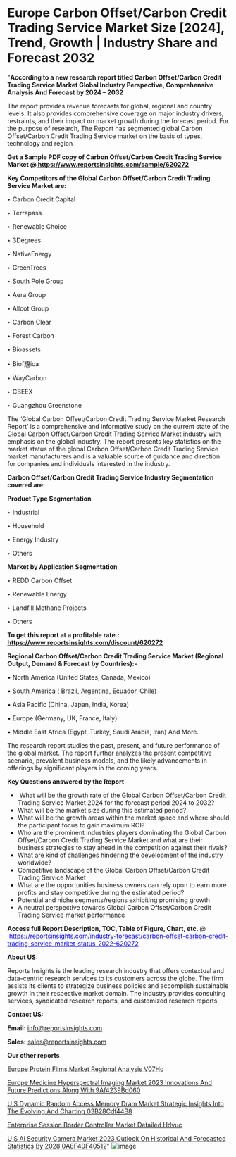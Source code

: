 # Europe Carbon Offset/Carbon Credit Trading Service Market Size [2024], Trend, Growth | Industry Share and Forecast 2032

"<strong>According to a new research report titled Carbon Offset/Carbon Credit Trading Service Market Global Industry Perspective, Comprehensive Analysis And Forecast by 2024 – 2032</strong>

The report provides revenue forecasts for global, regional and country levels. It also provides comprehensive coverage on major industry drivers, restraints, and their impact on market growth during the forecast period. For the purpose of research, The Report has segmented global Carbon Offset/Carbon Credit Trading Service market on the basis of types, technology and region

<strong>Get a Sample PDF copy of Carbon Offset/Carbon Credit Trading Service Market </strong><strong>@<a href=https://www.reportsinsights.com/sample/620272 style=color:#0000ff;> https://www.reportsinsights.com/sample/620272</a></strong></font>

<strong>Key Competitors of the Global Carbon Offset/Carbon Credit Trading Service Market are:</strong>

‣ Carbon Credit Capital

‣ Terrapass

‣ Renewable Choice

‣ 3Degrees

‣ NativeEnergy

‣ GreenTrees

‣ South Pole Group

‣ Aera Group

‣ Allcot Group

‣ Carbon Clear

‣ Forest Carbon

‣ Bioassets

‣ Biof韑ica

‣ WayCarbon

‣ CBEEX

‣ Guangzhou Greenstone

The ‘Global Carbon Offset/Carbon Credit Trading Service Market Research Report’ is a comprehensive and informative study on the current state of the Global Carbon Offset/Carbon Credit Trading Service Market industry with emphasis on the global industry. The report presents key statistics on the market status of the global Carbon Offset/Carbon Credit Trading Service market manufacturers and is a valuable source of guidance and direction for companies and individuals interested in the industry.

<strong>Carbon Offset/Carbon Credit Trading Service Industry Segmentation covered are:</strong>

<strong>Product Type Segmentation</strong>

‣    Industrial

‣ Household

‣ Energy Industry

‣ Others

<strong>Market by Application Segmentation</strong>

‣   REDD Carbon Offset

‣ Renewable Energy

‣ Landfill Methane Projects

‣ Others

<strong>To get this report at a profitable rate.: <a href=https://www.reportsinsights.com/discount/620272 style=color:#0000ff;>https://www.reportsinsights.com/discount/620272</a></strong></font>

<strong>Regional Carbon Offset/Carbon Credit Trading Service Market (Regional Output, Demand &amp; Forecast by Countries):-</strong>

• North America (United States, Canada, Mexico)

• South America ( Brazil, Argentina, Ecuador, Chile)

• Asia Pacific (China, Japan, India, Korea)

• Europe (Germany, UK, France, Italy)

• Middle East Africa (Egypt, Turkey, Saudi Arabia, Iran) And More.

The research report studies the past, present, and future performance of the global market. The report further analyzes the present competitive scenario, prevalent business models, and the likely advancements in offerings by significant players in the coming years.

<strong>Key Questions answered by the Report</strong>
<ul>
  <li> What will be the growth rate of the Global Carbon Offset/Carbon Credit Trading Service Market 2024 for the forecast period 2024 to 2032?</li>
  <li>What will be the market size during this estimated period?</li>
  <li>What will be the growth areas within the market space and where should the participant focus to gain maximum ROI?</li>
  <li>Who are the prominent industries players dominating the Global Carbon Offset/Carbon Credit Trading Service Market and what are their business strategies to stay ahead in the competition against their rivals?</li>
  <li>What are kind of challenges hindering the development of the industry worldwide?</li>
  <li>Competitive landscape of the Global Carbon Offset/Carbon Credit Trading Service Market</li>
  <li>What are the opportunities business owners can rely upon to earn more profits and stay competitive during the estimated period?</li>
  <li>Potential and niche segments/regions exhibiting promising growth</li>
  <li>A neutral perspective towards Global Carbon Offset/Carbon Credit Trading Service market performance</li>
</ul>
<strong>Access full Report Description, TOC, Table of Figure, Chart, etc. </strong>@  <a href=https://reportsinsights.com/industry-forecast/carbon-offset-carbon-credit-trading-service-market-status-2022-620272 style=color:#0000ff;>https://reportsinsights.com/industry-forecast/carbon-offset-carbon-credit-trading-service-market-status-2022-620272</a></font>

<strong><strong>About US</strong>:</strong>

Reports Insights is the leading research industry that offers contextual and data-centric research services to its customers across the globe. The firm assists its clients to strategize business policies and accomplish sustainable growth in their respective market domain. The industry provides consulting services, syndicated research reports, and customized research reports.

<strong>Contact US:</strong>

<p class=""""><b>Email:</b> <a href=mailto:info@reportsinsights.com>info@reportsinsights.com</a></p>
<p class=""""><b>Sales:</b> <a href=mailto:sales@reportsinsights.com>sales@reportsinsights.com</a></p>

<strong>Our other reports</strong>

<a href=https://www.linkedin.com/pulse/europe-protein-films-market-regional-analysis-v07hc/>Europe Protein Films Market Regional Analysis V07Hc</a>

<a href=https://medium.com/@aaradhyashinde84758/europe-medicine-hyperspectral-imaging-market-2023-innovations-and-future-predictions-along-with-9af4239bd060>Europe Medicine Hyperspectral Imaging Market 2023 Innovations And Future Predictions Along With 9Af4239Bd060</a>

<a href=https://medium.com/@patelamau/u-s-dynamic-random-access-memory-dram-market-strategic-insights-into-the-evolving-and-charting-03b28cdf44b8>U S Dynamic Random Access Memory Dram Market Strategic Insights Into The Evolving And Charting 03B28Cdf44B8</a>

<a href=https://www.linkedin.com/pulse/enterprise-session-border-controller-market-detailed-hdvuc/>Enterprise Session Border Controller Market Detailed Hdvuc</a>

<a href=https://medium.com/@shreyaw909/u-s-ai-security-camera-market-2023-outlook-on-historical-and-forecasted-statistics-by-2028-0a8f40f40512>U S Ai Security Camera Market 2023 Outlook On Historical And Forecasted Statistics By 2028 0A8F40F40512</a>"
![image](https://github.com/aanak123/RIMarketer1/assets/158471119/01d0ef93-292d-485d-a6b5-1a377b3c6fad)
